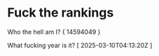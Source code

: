 # Fuck the rankings

Who the hell am I?
{ 14594049 }

What fucking year is it?
[ 2025-03-10T04:13:20Z ]
